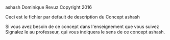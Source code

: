 ashash
Dominique Revuz Copyright 2016

Ceci est le fichier par default de description du Concept ashash

Si vous avez besoin de ce concept dans l'enseignement que vous suivez
 Signalez le au professeur, qui vous indiquera le sens de ce concept ashash.
